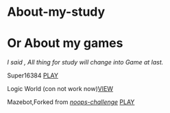 # About-my-study

# Or About my games

_I said , All thing for study will change into Game at last._

Super16384 [PLAY](https://Zheng-Jiabao.github.io/games/Super16384/)

Logic World (con not work now)[VIEW](https://Zheng-Jiabao.github.io/games/Logic_World/)

Mazebot,Forked from [_noops-challenge_](https://github.com/noops-challenge)   [PLAY](https://Zheng-Jiabao.github.io/games/Mazebot/)
